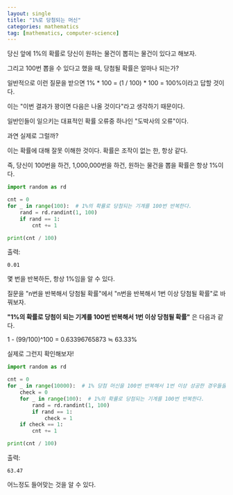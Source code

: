 ```yaml
---
layout: single
title: "1%로 당첨되는 머신"
categories: mathematics
tag: [mathematics, computer-science]
---
```


당신 앞에 1%의 확률로 당신이 원하는 물건이 뽑히는 물건이 있다고 해보자.

그리고 100번 뽑을 수 있다고 했을 때, 당첨될 확률은 얼마나 되는가?

일반적으로 이런 질문을 받으면 1% * 100 = (1 / 100) * 100 = 100%이라고 답할 것이다.

이는 "이번 결과가 꽝이면 다음은 나올 것이다"라고 생각하기 때문이다.

일반인들이 일으키는 대표적인 확률 오류중 하나인 "도박사의 오류"이다.

과연 실제로 그럴까?

이는 확률에 대해 잘못 이해한 것이다. 확률은 조작이 없는 한, 항상 같다.

즉, 당신이 100번을 하건, 1,000,000번을 하건, 원하는 물건을 뽑을 확률은 항상 1%이다.

```py
import random as rd

cnt = 0
for _ in range(100):  # 1%의 확률로 당첨되는 기계를 100번 반복한다.
    rand = rd.randint(1, 100)
    if rand == 1:
        cnt += 1

print(cnt / 100)
```

출력: 
```
0.01
```

몇 번을 반복하든, 항상 1%임을 알 수 있다.

질문을 "n번을 반복해서 당첨될 확률"에서 "n번을 반복해서 1번 이상 당첨될 확률"로 바꿔보자.

**"1%의 확률로 당첨이 되는 기계를 100번 반복해서 1번 이상 당첨될 확률"** 은 다음과 같다.

1 - (99/100)^100 = 0.63396765873 ≒ 63.33%

실제로 그런지 확인해보자!


```py
import random as rd

cnt = 0
for _ in range(10000):  # 1% 당첨 머신을 100번 반복해서 1번 이상 성공한 경우들을 구한다.
    check = 0
    for _ in range(100):  # 1%의 확률로 당첨되는 기계를 100번 반복한다.
        rand = rd.randint(1, 100)
        if rand == 1:
            check = 1
    if check == 1:
        cnt += 1

print(cnt / 100)
```

출력:
```
63.47
```

어느정도 들어맞는 것을 알 수 있다.